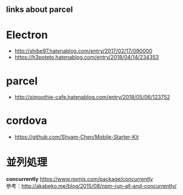 links about parcel
---

# Electron

- http://shibe97.hatenablog.com/entry/2017/02/17/090000
- https://h3poteto.hatenablog.com/entry/2018/04/14/234353

# parcel

- http://simoothie-cafe.hatenablog.com/entry/2018/05/06/123752

# cordova

- https://github.com/Shyam-Chen/Mobile-Starter-Kit

# 並列処理

**concurrently**
https://www.npmjs.com/package/concurrently  
参考：http://akabeko.me/blog/2015/08/npm-run-all-and-concurrently/
